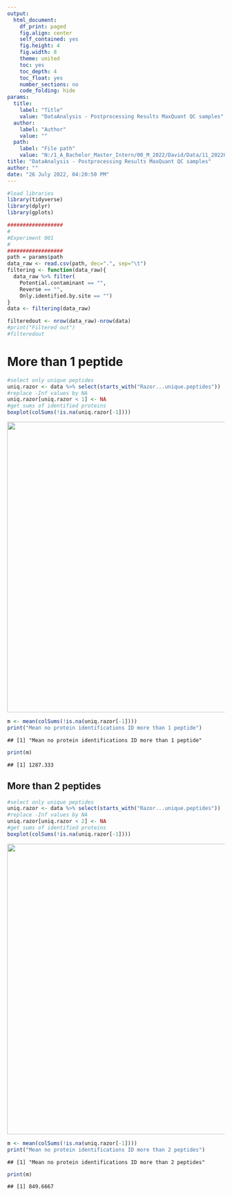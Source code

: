 ```yaml
---
output:
  html_document:
    df_print: paged
    fig.align: center
    self_contained: yes
    fig.height: 4
    fig.width: 8
    theme: united
    toc: yes
    toc_depth: 4
    toc_float: yes
    number_sections: no
    code_folding: hide
params:
  title: 
    label: "Title"
    value: "DataAnalysis - Postprocessing Results MaxQuant QC samples"
  author:
    label: "Author"
    value: ""
  path:
    label: "File path"
    value: "N:/1_A_Bachelor_Master_Intern/00_M_2022/David/Data/11_20220713_TR/mqpar_20220713_QC/proteinGroups.txt"
title: "DataAnalysis - Postprocessing Results MaxQuant QC samples"
author: ""
date: "26 July 2022, 04:20:50 PM"
---
```






```r
#load libraries
library(tidyverse)
library(dplyr)
library(gplots)
```


```r
##################
#
#Experiment 001
#
##################
path = params$path
data_raw <- read.csv(path, dec=".", sep="\t")
filtering <- function(data_raw){
  data_raw %>% filter( 
    Potential.contaminant == "",
    Reverse == "",
    Only.identified.by.site == "")
}
data <- filtering(data_raw) 

filteredout <- nrow(data_raw)-nrow(data)
#print("Filtered out")
#filteredout
```

# More than 1 peptide


```r
#select only unique peptides
uniq.razor <- data %>% select(starts_with("Razor...unique.peptides"))
#replace -Inf values by NA
uniq.razor[uniq.razor < 1] <- NA
#get sums of identified proteins
boxplot(colSums(!is.na(uniq.razor[-1])))
```

<img src="/proj/proteomics/11_20220713_FH/results/results_run1_mqpar_20220713_QC_delete/post-processing-QC_files/figure-html/unnamed-chunk-3-1.png" width="672" />

```r
m <- mean(colSums(!is.na(uniq.razor[-1])))
print("Mean no protein identifications ID more than 1 peptide")
```

```
## [1] "Mean no protein identifications ID more than 1 peptide"
```

```r
print(m)
```

```
## [1] 1287.333
```

## More than 2 peptides 


```r
#select only unique peptides
uniq.razor <- data %>% select(starts_with("Razor...unique.peptides"))
#replace -Inf values by NA
uniq.razor[uniq.razor < 2] <- NA
#get sums of identified proteins
boxplot(colSums(!is.na(uniq.razor[-1])))
```

<img src="/proj/proteomics/11_20220713_FH/results/results_run1_mqpar_20220713_QC_delete/post-processing-QC_files/figure-html/unnamed-chunk-4-1.png" width="672" />

```r
m <- mean(colSums(!is.na(uniq.razor[-1])))
print("Mean no protein identifications ID more than 2 peptides")
```

```
## [1] "Mean no protein identifications ID more than 2 peptides"
```

```r
print(m)
```

```
## [1] 849.6667
```

